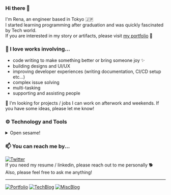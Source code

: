 ### Hi there 🐾
I'm Rena, an engineer based in Tokyo 🇯🇵  
I started learning programming after graduation and was quickly fascinated by Tech world.  
If you are interested in my story or artifacts, please visit [my portfolio](https://renamoo-portfolio.netlify.app/) 🌱

### 🌟 I love works involving...
- code writing to make something better or bring someone joy ✨
- building designs and UI/UX
- improving developer experiences (writing documentation, CI/CD setup etc...)
- complex issue solving
- multi-tasking
- supporting and assisting people

💬 I'm looking for projects / jobs I can work on afterwork and weekends. If you have some ideas, please let me know!

### ⚙️ Technology and Tools

<details>
  <summary>
    Open sesame!
  </summary>
  
  #### Frequently use
![Git](https://img.shields.io/badge/-Git-000000?style=flat&logo=git&logoColor=F05032)
![GitHub](https://img.shields.io/badge/-GitHub-000000?style=flat&logo=github&logoColor=FFFFFF)
![HTML5](https://img.shields.io/badge/-HTML5-000000?style=flat&logo=HTML5)
![CSS3](https://img.shields.io/badge/-CSS3-000000?style=flat&logo=CSS3&logoColor=007ACC)
![Scss](https://img.shields.io/badge/-Scss-000000?style=flat&logo=Sass)
![Node.js](https://img.shields.io/badge/-Node.js-000000?style=flat&logo=node.js&logoColor=339933)
![JavaScript](https://img.shields.io/badge/-JavaScript-000000?style=flat&logo=javascript)
![TypeScript](https://img.shields.io/badge/-TypeScript-000000?style=flat&logo=typescript&logoColor=007ACC)
![GCP(Serverless, Storage)](https://img.shields.io/badge/-GCP(Serverless,Storage)-000000?style=flat&logo=google-cloud)
![Angular](https://img.shields.io/badge/-Angular-000000?style=flat&logo=Angular&logoColor=F05032)

#### Occasionally use
![React](https://img.shields.io/badge/-React-000000?style=flat&logo=React&logoColor=61DAFB)
![SQL](https://img.shields.io/badge/-SQL-000000?style=flat&logo=MySQL)
![Jest](https://img.shields.io/badge/-Jest-000000?style=flat&logo=jest&logoColor=99425B)
![AWS](https://img.shields.io/badge/-AWS(Lambda,S3,APIGateway)-000000?style=flat&logo=amazon-aws&logoColor=F8971C)

#### Have used before / Have learned
![Java](https://img.shields.io/badge/-Java-000000?style=flat&logo=Java&logoColor=007396)
![Java Spring](https://img.shields.io/badge/-Spring-000000?style=flat&logo=spring&logoColor=6DB33F)
![Python3](https://img.shields.io/badge/-Python3-000000?style=flat&logo=python)
![Vue](https://img.shields.io/badge/-Vue-000000?style=flat&logo=Vue.js)
![GraphQL](https://img.shields.io/badge/-GraphQL-000000?style=flat&logo=graphql)

#### Interested in learning
![Rust](https://img.shields.io/badge/-Rust-000000?style=flat&logo=rust)
![Tailwind CSS](https://img.shields.io/badge/-TailwindCSS-000000?style=flat&logo=tailwind-css)
![Polymer](https://img.shields.io/badge/-Polymer-000000?style=flat&logo=polymer-project)
</details>

### 📫 You can reach me by...
<a href="https://twitter.com/Rena_moo" target="_blank"><img alt="Twitter" src="https://img.shields.io/badge/-@rena_moo-20A2F1?style=flat&logo=Twitter&logoColor=FFFFFF"></a>    
If you need my resume / linkedin, please reach out to me personally 🐕  
Also, please feel free to ask me anything!  

---
<a href="https://renamoo-portfolio.netlify.app/" target="_blank"><img alt="Portfolio" src="https://img.shields.io/badge/-Portfolio-B1E0E6?style=flat"></a>
<a href="https://qiita.com/rena_m" target="_blank"><img alt="TechBlog" src="https://img.shields.io/badge/-Blog(Tech,JP)-949DA5?style=flat"></a>
<a href="https://renamoo.hatenablog.com/" target="_blank"><img alt="MiscBlog" src="https://img.shields.io/badge/-Blog(Misc,JP&EN)-949DA5?style=flat"></a>
